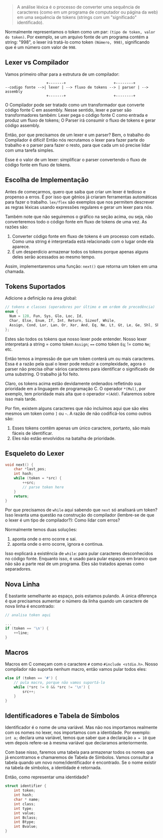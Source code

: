 > A análise léxica é o processo de converter uma sequência de caracteres (como
> em um programa de computador ou página da web) em uma sequência de tokens (strings com
> um "significado" identificado).

Normalmente representamos o token como um par: `(tipo de token, valor do token)`. Por
exemplo, se um arquivo fonte de um programa contém a string: "998", o lexer irá
tratá-lo como token `(Número, 998)`, significando que é um número com valor de `998`.

## Lexer vs Compilador

Vamos primeiro olhar para a estrutura de um compilador:
```
                   +-------+                      +--------+
--codigo fonte -->| lexer | --> fluxo de tokens --> | parser | --> assembly
                   +-------+                      +--------+
```


O Compilador pode ser tratado como um transformador que converte código fonte C em
assembly. Nesse sentido, lexer e parser são transformadores também: Lexer
pega o código fonte C como entrada e produz um fluxo de tokens; O Parser irá consumir o
fluxo de tokens e gerar código assembly.

Então, por que precisamos de um lexer e um parser? Bem, o trabalho do Compilador é difícil! Então nós
recrutamos o lexer para fazer parte do trabalho e o parser para fazer o resto, para que cada
um só precise lidar com uma tarefa simples.

Esse é o valor de um lexer: simplificar o parser convertendo o fluxo
de código fonte em fluxo de tokens.

## Escolha de Implementação

Antes de começarmos, quero que saiba que criar um lexer é tedioso e
propenso a erros. É por isso que gênios já criaram ferramentas automáticas
para fazer o trabalho. `lex/flex` são exemplos que nos permitem descrever as
regras léxicas usando expressões regulares e gerar um lexer para nós.

Também note que não seguiremos o gráfico na seção acima, ou seja, não
converteremos todo o código fonte em fluxo de tokens de uma vez. As razões são:

1. Converter código fonte em fluxo de tokens é um processo com estado. Como uma string é
   interpretada está relacionado com o lugar onde ela aparece.
2. É um desperdício armazenar todos os tokens porque apenas alguns deles serão
   acessados ao mesmo tempo.

Assim, implementaremos uma função: `next()` que retorna um token em uma chamada.

## Tokens Suportados

Adicione a definição na área global:

```c
// tokens e classes (operadores por último e em ordem de precedência)
enum {
  Num = 128, Fun, Sys, Glo, Loc, Id,
  Char, Else, Enum, If, Int, Return, Sizeof, While,
  Assign, Cond, Lor, Lan, Or, Xor, And, Eq, Ne, Lt, Gt, Le, Ge, Shl, Shr, Add, Sub, Mul, Div, Mod, Inc, Dec, Brak
};
```

Estes são todos os tokens que nosso lexer pode entender. Nosso lexer interpretará
a string = como token `Assign`; `==` como token `Eq`; != como `Ne`; etc.

Então temos a impressão de que um token conterá um ou mais caracteres.
Essa é a razão pela qual o lexer pode reduzir a complexidade, agora o parser não
precisa olhar vários caracteres para identificar o significado de uma substring.
O trabalho já foi feito.

Claro, os tokens acima estão devidamente ordenados refletindo sua prioridade em
a linguagem de programação C. O operador `*(Mul)`, por exemplo, tem prioridade mais alta
que o operador `+(Add)`. Falaremos sobre isso mais tarde.

Por fim, existem alguns caracteres que não incluímos aqui que são eles mesmos um
token como `]` ou `~`. A razão de não codificá-los como outros são:

1. Esses tokens contêm apenas um único caractere, portanto, são mais fáceis de identificar.
2. Eles não estão envolvidos na batalha de prioridade.

## Esqueleto do Lexer

```c
void next() {
    char *last_pos;
    int hash;
    while (token = *src) {
        ++src;
        // parse token here
    }
    return;
}
```

Por que precisamos de `while` aqui sabendo que `next` só analisará um token?
Isso levanta uma questão na construção do compilador (lembre-se de que o lexer é um tipo
de compilador?): Como lidar com erros?

Normalmente temos duas soluções:

1. aponta onde o erro ocorre e sai.
2. aponta onde o erro ocorre, ignora e continua.

Isso explicará a existência de `while`: para pular caracteres desconhecidos no
código fonte. Enquanto isso, é usado para pular espaços em branco que não são a parte real
de um programa. Eles são tratados apenas como separadores.

## Nova Linha

É bastante semelhante ao espaço, pois estamos pulando. A única diferença é que
precisamos aumentar o número da linha quando um caractere de nova linha é encontrado:

```c
// analisa token aqui

...
if (token == '\n') {
    ++line;
}
```

## Macros

Macros em C começam com o caractere `#` como `#include <stdio.h>`. Nosso
compilador não suporta nenhum macro, então vamos pular todos eles:

```c
else if (token == '#') {
    // pula macro, porque não vamos suportá-lo
    while (*src != 0 && *src != '\n') {
        src++;
    }
}
```

## Identificadores e Tabela de Símbolos

Identificador é o nome de uma variável. Mas não nos importamos realmente com os
nomes no lexer, nos importamos com a identidade. Por exemplo: `int a;`
declara uma variável, temos que saber que a declaração `a = 10` que vem
depois refere-se à mesma variável que declaramos anteriormente.

Com base nisso, faremos uma tabela para armazenar todos os nomes que já
encontramos e chamaremos de Tabela de Símbolos. Vamos consultar a tabela quando um novo
nome/identificador é encontrado. Se o nome existir na tabela de símbolos, a
identidade é retornada.

Então, como representar uma identidade?

```c
struct identifier {
    int token;
    int hash;
    char * name;
    int class;
    int type;
    int value;
    int Bclass;
    int Btype;
    int Bvalue;
}
```
